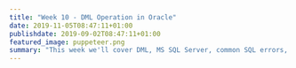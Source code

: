 ```yaml
---
title: "Week 10 - DML Operation in Oracle"
date: 2019-11-05T08:47:11+01:00
publishdate: 2019-09-02T08:47:11+01:00
featured_image: puppeteer.png
summary: "This week we'll cover DML, MS SQL Server, common SQL errors, debugging, reviewing stored procedures, your bakery tables, and we'll do a review of JOINs."
---
```

